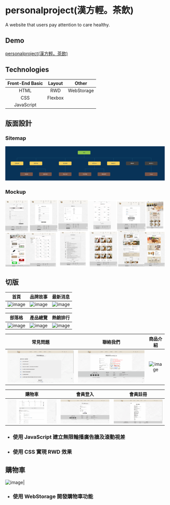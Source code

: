 # personalproject(漢方輕。茶飲)
A website that users pay attention to care healthy.

## Demo
[personalproject(漢方輕。茶飲)](https://shang-jui.github.io/personalproject/index.html)

## Technologies
Front-End Basic  | Layout |Other                         |
:---------------:|:------:|:----------------------------:|
HTML             | RWD    |WebStorage                    |
CSS              | Flexbox|                              |
JavaScript       |        |                              |


## 版面設計
### Sitemap
![image](https://github.com/shang-jui/personalproject/blob/main/%E5%9C%96%E7%89%871.png)
### Mockup
![image](https://github.com/shang-jui/personalproject/blob/main/%E5%9C%96%E7%89%874.png)
## 切版
首頁  | 品牌故事 | 最新消息 |
:---------------:|:------:|:--------------------:|
![image](https://github.com/shang-jui/personalproject/blob/main/img/personal-index1.gif) | ![image](https://github.com/shang-jui/personalproject/blob/main/img/personal-story.gif)| ![image](https://github.com/shang-jui/personalproject/blob/main/img/personal-news1.gif)|

部落格  | 產品總覽 | 熱銷排行 |
|:---------------:|:------:|:--------------------:|
![image](https://github.com/shang-jui/personalproject/blob/main/img/personal-blog.gif) | ![image](https://github.com/shang-jui/personalproject/blob/main/img/personal-items.gif)| ![image](https://github.com/shang-jui/personalproject/blob/main/img/personal-Hot.gif)|

常見問題  | 聯絡我們 | 商品介紹 |
|:---------------:|:------:|:--------------------:|
![image](https://github.com/shang-jui/personalproject/blob/main/img/personal-Problem.gif) | ![image](https://github.com/shang-jui/personalproject/blob/main/img/personal-contact.gif)| ![image](https://github.com/shang-jui/personalproject/blob/main/img/personal-introduce.gif)|

購物車 |會員登入  | 會員註冊 | 
|:---------------:|:---------------:|:------:|
![image](https://github.com/shang-jui/personalproject/blob/main/img/personal-shop.gif)|![image](https://github.com/shang-jui/personalproject/blob/main/img/personal-person.gif) | ![image](https://github.com/shang-jui/personalproject/blob/main/img/personal-create.gif)|

- ### 使用 JavaScript 建立無限輪播廣告牆及滾動視差
- ### 使用 CSS 實現 RWD 效果

## 購物車
![image](https://github.com/shang-jui/personalproject/blob/main/img/personal-Process.gif)|
- ### 使用 WebStorage 開發購物車功能


